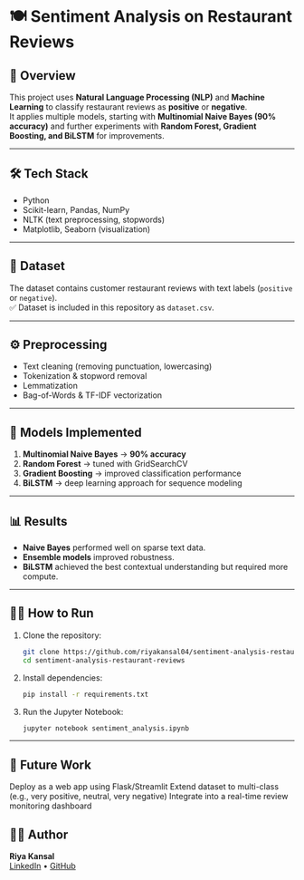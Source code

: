 # 🍽️ Sentiment Analysis on Restaurant Reviews

## 📌 Overview
This project uses **Natural Language Processing (NLP)** and **Machine Learning** to classify restaurant reviews as **positive** or **negative**.  
It applies multiple models, starting with **Multinomial Naive Bayes (90% accuracy)** and further experiments with **Random Forest, Gradient Boosting, and BiLSTM** for improvements.  

---

## 🛠 Tech Stack
- Python  
- Scikit-learn, Pandas, NumPy  
- NLTK (text preprocessing, stopwords)  
- Matplotlib, Seaborn (visualization)  

---

## 📂 Dataset
The dataset contains customer restaurant reviews with text labels (`positive` or `negative`).  
✅ Dataset is included in this repository as `dataset.csv`.  

---

## ⚙️ Preprocessing
- Text cleaning (removing punctuation, lowercasing)  
- Tokenization & stopword removal  
- Lemmatization  
- Bag-of-Words & TF-IDF vectorization  

---

## 🚀 Models Implemented
1. **Multinomial Naive Bayes** → **90% accuracy**  
2. **Random Forest** → tuned with GridSearchCV  
3. **Gradient Boosting** → improved classification performance  
4. **BiLSTM** → deep learning approach for sequence modeling  

---

## 📊 Results
- **Naive Bayes** performed well on sparse text data.  
- **Ensemble models** improved robustness.  
- **BiLSTM** achieved the best contextual understanding but required more compute.  

---

## 🧑‍💻 How to Run

1. Clone the repository:
   ```bash
   git clone https://github.com/riyakansal04/sentiment-analysis-restaurant-reviews.git
   cd sentiment-analysis-restaurant-reviews
   
2. Install dependencies:
    ```bash
    pip install -r requirements.txt

3. Run the Jupyter Notebook:
    ```bash
    jupyter notebook sentiment_analysis.ipynb

---

##  📌 Future Work
Deploy as a web app using Flask/Streamlit
Extend dataset to multi-class (e.g., very positive, neutral, very negative)
Integrate into a real-time review monitoring dashboard

## 👩‍💻 Author
**Riya Kansal**  
[LinkedIn](https://www.linkedin.com/in/riya-kansal-963042268/) • [GitHub](https://github.com/riyakansal04)
